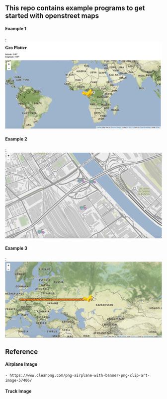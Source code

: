 ## This repo contains example programs to get started with openstreet maps

#### Example 1

: ![alt text](images/map1.png)

#### Example 2

: ![alt text](images/map2.png)


#### Example 3


: ![alt text](images/map3.png)

## Reference

#### Airplane Image

	- https://www.cleanpng.com/png-airplane-with-banner-png-clip-art-image-57406/


#### Truck Image



